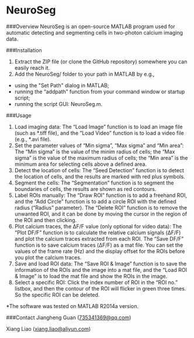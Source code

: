 # NeuroSeg

###Overview
NeuroSeg is an open-source MATLAB program used for automatic detecting and segmenting cells in two-photon calcium imaging data.

###Installation
1. Extract the ZIP file (or clone the GitHub repository) somewhere you can easily reach it.
2. Add the NeuroSeg/ folder to your path in MATLAB by e.g.,

 * using the "Set Path" dialog in MATLAB;
 * running the “addpath” function from your command window or startup script;
 * running the script GUI: NeuroSeg.m.


###Usage
1. Load imaging data: 
The “Load Image” function is to load an image file (such as *.tiff file), and the “Load Video” function is to load a video file (e.g., *.avi file).
2. Set the parameter values of “Min sigma”, “Max sigma” and “Min area”: 
The “Min sigma” is the value of the minim radius of cells; the “Max sigma” is the value of the maximum radius of cells; the “Min area” is the minimum area for selecting cells above a defined area. 
3. Detect the location of cells: 
The “Seed Detection” function is to detect the location of cells, and the results are marked with red plus symbols.
4. Segment the cells: 
The “Segmentation” function is to segment the boundaries of cells, the results are shown as red contours.
5. Label ROIs manually: 
The “Draw ROI” function is to add a freehand ROI, and the “Add Circle” function is to add a circle ROI with the defined radius (“Radius” parameter). The “Delete ROI” function is to remove the unwanted ROI, and it can be done by moving the cursor in the region of the ROI and then clicking.
6. Plot calcium traces, the ΔF/F value (only optional for video data): 
The “Plot DF/F” function is to calculate the relative calcium signals (ΔF/F) and plot the calcium traces extracted from each ROI. The “Save DF/F” function is to save calcium traces (ΔF/F) as a mat file. You can set the values of the frame rate (Hz) and the display offset for the ROIs before you plot the calcium traces.
7. Save and load ROI data: 
The “Save ROI & Image” function is to save the information of the ROIs and the image into a mat file, and the “Load ROI & Image” is to load the mat file and show the ROIs in the image.
8. Select a specific ROI: 
Click the index number of ROI in the “ROI no.” listbox, and then the contour of the ROI will flicker in green three times. So the specific ROI can be deleted.


*The software was tested on MATLAB R2014a version.

###Contact
Jiangheng Guan (735341369@qq.com)

Xiang Liao (xiang.liao@aliyun.com)





